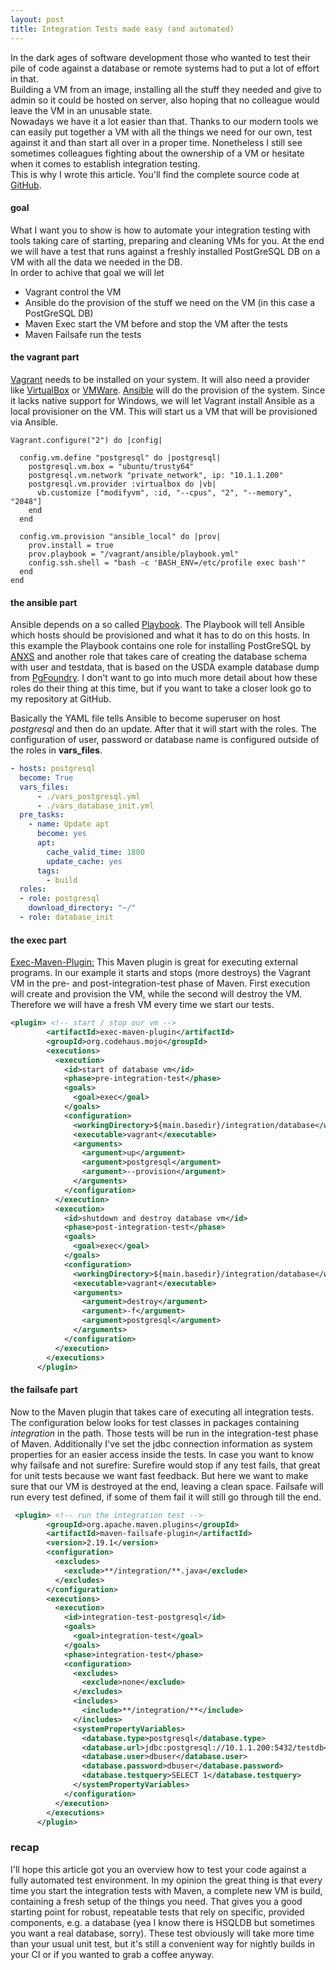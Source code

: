 ```yaml
---
layout: post
title: Integration Tests made easy (and automated)
---
```


In the dark ages of software development those who wanted to test their pile of code against a database or remote systems had to put a lot of effort in that.  
Building a VM from an image, installing all the stuff they needed and give to admin so it could be hosted on server, also hoping that no colleague would leave the VM in an unusable state.    
Nowadays we have it a lot easier than that. Thanks to our modern tools we can easily put together a VM with all the things we need for our own, test against it and than start all over in a proper time.
Nonetheless I still see sometimes colleagues fighting about the ownership of a VM or hesitate when it comes to establish integration testing.  
This is why I wrote this article. You'll find the complete source code at [GitHub](https://github.com/marcuslang/persistence-perf-test).

#### goal
What I want you to show is how to automate your integration testing with tools taking care of starting, preparing and cleaning VMs for you. At the end we will have a test that runs against a freshly installed PostGreSQL DB on a VM with all the data we needed in the DB.  
In order to achive that goal we will let
 * Vagrant control the VM
 * Ansible do the provision of the stuff we need on the VM (in this case a PostGreSQL DB)
 * Maven Exec start the VM before and stop the VM after the tests
 * Maven Failsafe run the tests

#### the vagrant part
[Vagrant](https://www.vagrantup.com/) needs to be installed on your system. It will also need a provider like [VirtualBox](https://www.virtualbox.org/) or [VMWare](http://www.vmware.com/).
[Ansible](https://www.ansible.com/) will do the provision of the system. Since it lacks native support for Windows, we will let Vagrant install Ansible as a local provisioner on the VM. 
This will start us a VM that will be provisioned via Ansible.  

```
Vagrant.configure("2") do |config|

  config.vm.define "postgresql" do |postgresql|
    postgresql.vm.box = "ubuntu/trusty64"
    postgresql.vm.network "private_network", ip: "10.1.1.200"
    postgresql.vm.provider :virtualbox do |vb|
      vb.customize ["modifyvm", :id, "--cpus", "2", "--memory", "2048"]
    end
  end

  config.vm.provision "ansible_local" do |prov|
    prov.install = true
    prov.playbook = "/vagrant/ansible/playbook.yml"
    config.ssh.shell = "bash -c 'BASH_ENV=/etc/profile exec bash'"
  end
end
```

#### the ansible part
Ansible depends on a so called [Playbook](http://docs.ansible.com/ansible/playbooks.html). The Playbook will tell Ansible which hosts should be provisioned and what it has to do on this hosts. 
In this example the Playbook contains one role for installing PostGreSQL by [ANXS](https://github.com/ANXS/postgresql.git) and another role that takes care of creating the database schema with user and testdata, that is based on the USDA example 
database dump from [PgFoundry](http://pgfoundry.org/frs/shownotes.php?release_id=389).
I don't want to go into much more detail about how these roles do their thing at this time, but if you want to take a closer look go to my repository at GitHub.

Basically the YAML file tells Ansible to become superuser on host *postgresql* and then do an update. After that it will start with the roles. The configuration of user, password or database name is configured outside of the roles in **vars_files**.

```yaml
- hosts: postgresql
  become: True
  vars_files:
      - ./vars_postgresql.yml
      - ./vars_database_init.yml
  pre_tasks:
    - name: Update apt
      become: yes
      apt:
        cache_valid_time: 1800
        update_cache: yes
      tags:
        - build
  roles:
  - role: postgresql
    download_directory: "~/"
  - role: database_init
```

#### the exec part
[Exec-Maven-Plugin:](http://www.mojohaus.org/exec-maven-plugin/) This Maven plugin is great for executing external programs. In our example it starts and stops (more destroys) the Vagrant VM in the pre- and post-integration-test phase of Maven.
First execution will create and provision the VM, while the second will destroy the VM. Therefore we will have a fresh VM every time we start our tests. 

```xml
<plugin> <!-- start / stop our vm -->
        <artifactId>exec-maven-plugin</artifactId>
        <groupId>org.codehaus.mojo</groupId>
        <executions>
          <execution>
            <id>start of database vm</id>
            <phase>pre-integration-test</phase>
            <goals>
              <goal>exec</goal>
            </goals>
            <configuration>
              <workingDirectory>${main.basedir}/integration/database</workingDirectory>
              <executable>vagrant</executable>
              <arguments>
                <argument>up</argument>
                <argument>postgresql</argument>
                <argument>--provision</argument> 
              </arguments>
            </configuration>
          </execution>
          <execution>
            <id>shutdown and destroy database vm</id>
            <phase>post-integration-test</phase>
            <goals>
              <goal>exec</goal>
            </goals>
            <configuration>
              <workingDirectory>${main.basedir}/integration/database</workingDirectory>
              <executable>vagrant</executable>
              <arguments>
                <argument>destroy</argument>
                <argument>-f</argument>
                <argument>postgresql</argument>
              </arguments>
            </configuration>
          </execution>
        </executions>
      </plugin>
```

#### the failsafe part
Now to the Maven plugin that takes care of executing all integration tests. The configuration below looks for test classes in packages containing *integration* in the path. Those tests will be run in the integration-test phase of Maven. 
Additionally I've set the jdbc connection information as system properties for an easier access inside the tests. 
In case you want to know why failsafe and not surefire: Surefire would stop if any test fails, that great for unit tests because we want fast feedback. But here we want to make sure that our VM is destroyed at the end, leaving a clean space.
Failsafe will run every test defined, if some of them fail it will still go through till the end.

```xml
 <plugin> <!-- run the integration test -->
        <groupId>org.apache.maven.plugins</groupId>
        <artifactId>maven-failsafe-plugin</artifactId>
        <version>2.19.1</version>
        <configuration>
          <excludes>
            <exclude>**/integration/**.java</exclude>
          </excludes>
        </configuration>
        <executions>
          <execution>
            <id>integration-test-postgresql</id>
            <goals>
              <goal>integration-test</goal>
            </goals>
            <phase>integration-test</phase>
            <configuration>
              <excludes>
                <exclude>none</exclude>
              </excludes>
              <includes>
                <include>**/integration/**</include>
              </includes>
              <systemPropertyVariables>
                <database.type>postgresql</database.type>
                <database.url>jdbc:postgresql://10.1.1.200:5432/testdb</database.url>
                <database.user>dbuser</database.user>
                <database.password>dbuser</database.password>
                <database.testquery>SELECT 1</database.testquery>
              </systemPropertyVariables>
            </configuration>
          </execution>
        </executions>
      </plugin>
```

### recap
I'll hope this article got you an overview how to test your code against a fully automated test environment. 
In my opinion the great thing is that every time you start the integration tests with Maven, a complete new VM is build, containing 
a fresh setup of the things you need. That gives you a good starting point for robust, repeatable tests that rely on 
specific, provided components, e.g. a database (yea I know there is HSQLDB but sometimes you want a real database, sorry).
These test obviously will take more time than your usual unit test, but it's still a convenient way for nightly builds in 
your CI or if you wanted to grab a coffee anyway.
